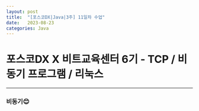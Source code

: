 ```yaml
---
layout: post
title:  "[포스코DX|Java|3주] 11일차 수업"
date:   2023-08-23
categories: Java
---
```

# 포스코DX X 비트교육센터 6기 - TCP / 비동기 프로그램 / 리눅스

--- 

### 비동기😊
